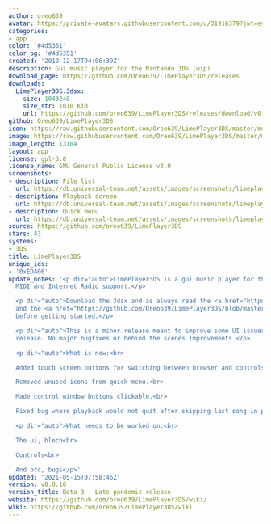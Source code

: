 ```yaml
---
author: oreo639
avatar: https://private-avatars.githubusercontent.com/u/31916379?jwt=eyJhbGciOiJIUzI1NiIsInR5cCI6IkpXVCJ9.eyJpc3MiOiJnaXRodWIuY29tIiwiYXVkIjoicmF3LmdpdGh1YnVzZXJjb250ZW50LmNvbSIsImtleSI6ImtleTEiLCJleHAiOjE3MzQ2MTIwNjAsIm5iZiI6MTczNDYxMDg2MCwicGF0aCI6Ii91LzMxOTE2Mzc5In0.gjDVBFGByJl2pTLC-zS7d2hkAwUtiZmdwFIRXHwp9AM&v=4
categories:
- app
color: '#4d5351'
color_bg: '#4d5351'
created: '2018-12-17T04:06:39Z'
description: Gui music player for the Nintendo 3DS (wip)
download_page: https://github.com/Oreo639/LimePlayer3DS/releases
downloads:
  LimePlayer3DS.3dsx:
    size: 1043248
    size_str: 1018 KiB
    url: https://github.com/oreo639/LimePlayer3DS/releases/download/v0.0.10/LimePlayer3DS.3dsx
github: Oreo639/LimePlayer3DS
icon: https://raw.githubusercontent.com/Oreo639/LimePlayer3DS/master/meta/icon.png
image: https://raw.githubusercontent.com/Oreo639/LimePlayer3DS/master/meta/banner.png
image_length: 13104
layout: app
license: gpl-3.0
license_name: GNU General Public License v3.0
screenshots:
- description: File list
  url: https://db.universal-team.net/assets/images/screenshots/limeplayer3ds/file-list.png
- description: Playback screen
  url: https://db.universal-team.net/assets/images/screenshots/limeplayer3ds/playback-screen.png
- description: Quick menu
  url: https://db.universal-team.net/assets/images/screenshots/limeplayer3ds/quick-menu.png
source: https://github.com/oreo639/LimePlayer3DS
stars: 43
systems:
- 3DS
title: LimePlayer3DS
unique_ids:
- '0xEDA06'
update_notes: '<p dir="auto">LimePlayer3DS is a gui music player for the 3DS with
  MIDI and Internet Radio support.</p>

  <p dir="auto">Download the 3dsx and as always read the <a href="https://github.com/Oreo639/LimePlayer3DS/wiki">wiki</a>
  and the <a href="https://github.com/Oreo639/LimePlayer3DS/blob/master/README.md">readme</a>
  before getting started.</p>

  <p dir="auto">This is a minor release meant to improve some UI issues with the previous
  release. No major bugfixes or behind the scenes improvements.</p>

  <p dir="auto">What is new:<br>

  Added touch screen buttons for switching between browser and controls.<br>

  Removed unused icons from quick menu.<br>

  Made control window buttons clickable.<br>

  Fixed bug where playback would not quit after skipping last song in playlist.</p>

  <p dir="auto">What needs to be worked on:<br>

  The ui, blech<br>

  Controls<br>

  And ofc, bugs</p>'
updated: '2021-05-15T07:58:46Z'
version: v0.0.10
version_title: Beta 3 - Late pandemic release
website: https://github.com/oreo639/LimePlayer3DS/wiki/
wiki: https://github.com/oreo639/LimePlayer3DS/wiki
---
```

